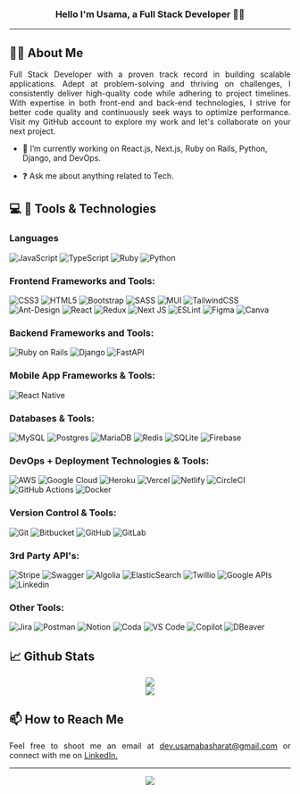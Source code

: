 ### <div align="center">Hello I'm Usama, a Full Stack Developer 👨‍💻</div> 
-----
  
## :technologist: About Me
<div align="justify">
  Full Stack Developer with a proven track record in building scalable applications. Adept at problem-solving and thriving on challenges, I consistently deliver high-quality code while adhering to project timelines. With expertise in both front-end and back-end technologies, I strive for better code quality and continuously seek ways to optimize performance. Visit my GitHub account to explore my work and let's collaborate on your next project.
</div>

- 🔭 I’m currently working on  React.js, Next.js, Ruby on Rails, Python, Django, and DevOps.  
  

- ❓ Ask me about anything related to Tech.


## 💻 :dart: Tools & Technologies 

### Languages

![JavaScript](https://img.shields.io/badge/Javascript-%23323330.svg?style=flat&logo=javascript&logoColor=%23F7DF1E) 
![TypeScript](https://img.shields.io/badge/Typescript-%23007ACC.svg?style=flat&logo=typescript&logoColor=white) 
![Ruby](https://img.shields.io/badge/Ruby-%23CC342D.svg?style=flat&logo=ruby&logoColor=white)
![Python](https://img.shields.io/badge/Python-3670A0?style=flat&logo=python&logoColor=ffdd54) 

### Frontend Frameworks and Tools:

![CSS3](https://img.shields.io/badge/CSS3-%231572B6.svg?style=flat&logo=css3&logoColor=white) 
![HTML5](https://img.shields.io/badge/HTML5-%23E34F26.svg?style=flat&logo=html5&logoColor=white) 
![Bootstrap](https://img.shields.io/badge/Bootstrap-%238511FA.svg?style=flat&logo=bootstrap&logoColor=white) 
![SASS](https://img.shields.io/badge/SASS-hotpink.svg?style=flat&logo=SASS&logoColor=white) 
![MUI](https://img.shields.io/badge/MaterialUI-%230081CB.svg?style=flat&logo=mui&logoColor=white) 
![TailwindCSS](https://img.shields.io/badge/TailwindCSS-%2338B2AC.svg?style=flat&logo=tailwind-css&logoColor=white) 
![Ant-Design](https://img.shields.io/badge/-AntDesign-%230170FE?style=flat&logo=ant-design&logoColor=white) 
![React](https://img.shields.io/badge/React-%2320232a.svg?style=flat&logo=react&logoColor=%2361DAFB) 
![Redux](https://img.shields.io/badge/Redux-%23593d88.svg?style=flat&logo=redux&logoColor=white) 
![Next JS](https://img.shields.io/badge/Next-black?style=flat&logo=next.js&logoColor=white) 
![ESLint](https://img.shields.io/badge/ESLint-4B3263?style=flat&logo=eslint&logoColor=white) 
![Figma](https://img.shields.io/badge/Figma-%23F24E1E.svg?style=flat&logo=figma&logoColor=white) 
![Canva](https://img.shields.io/badge/Canva-%2300C4CC.svg?style=flat&logo=Canva&logoColor=white) 


### Backend Frameworks and Tools:

![Ruby on Rails](https://img.shields.io/badge/Ruby%20on%20Rails-%23CC0000.svg?style=flat&logo=ruby-on-rails&logoColor=white) 
![Django](https://img.shields.io/badge/Django-%23092E20.svg?style=flat&logo=django&logoColor=white) 
![FastAPI](https://img.shields.io/badge/FastAPI-005571?style=flat&logo=fastapi) 

### Mobile App Frameworks & Tools:

![React Native](https://img.shields.io/badge/React_Native-%2320232a.svg?style=flat&logo=react&logoColor=%2361DAFB) 

### Databases & Tools:

![MySQL](https://img.shields.io/badge/MySQL-4479A1.svg?style=flat&logo=mysql&logoColor=white) 
![Postgres](https://img.shields.io/badge/PostgreSQL-%23316192.svg?style=flat&logo=postgresql&logoColor=white) 
![MariaDB](https://img.shields.io/badge/MariaDB-003545?style=flat&logo=mariadb&logoColor=white) 
![Redis](https://img.shields.io/badge/Redis-%23DD0031.svg?style=flat&logo=redis&logoColor=white) 
![SQLite](https://img.shields.io/badge/SQLite-%2307405e.svg?style=flat&logo=sqlite&logoColor=white) 
![Firebase](https://img.shields.io/badge/Firebase-a08021?style=flat&logo=firebase&logoColor=ffcd34) 

### DevOps + Deployment Technologies & Tools:

![AWS](https://img.shields.io/badge/Amazon%20Web%20Services-%23FF9900.svg?style=flat&logo=amazon-aws&logoColor=white) 
![Google Cloud](https://img.shields.io/badge/Google%20Cloud-%234285F4.svg?style=flat&logo=google-cloud&logoColor=white) 
![Heroku](https://img.shields.io/badge/Heroku-%23430098.svg?style=flat&logo=heroku&logoColor=white) 
![Vercel](https://img.shields.io/badge/Vercel-%23000000.svg?style=flat&logo=vercel&logoColor=white) 
![Netlify](https://img.shields.io/badge/Netlify-%23000000.svg?style=flat&logo=netlify&logoColor=#00C7B7) 
![CircleCI](https://img.shields.io/badge/CircleCI-%23161616.svg?style=flat&logo=circleci&logoColor=white) 
![GitHub Actions](https://img.shields.io/badge/GitHub%20Actions-%232671E5.svg?style=flat&logo=githubactions&logoColor=white) 
![Docker](https://img.shields.io/badge/Docker-%230db7ed.svg?style=flat&logo=docker&logoColor=white) 

### Version Control & Tools:

![Git](https://img.shields.io/badge/Git-%23F05033.svg?style=flat&logo=git&logoColor=white) 
![Bitbucket](https://img.shields.io/badge/Bitbucket-%230047B3.svg?style=flat&logo=bitbucket&logoColor=white) 
![GitHub](https://img.shields.io/badge/GitHub-%23121011.svg?style=flat&logo=github&logoColor=white) 
![GitLab](https://img.shields.io/badge/GitLab-%23181717.svg?style=flat&logo=gitlab&logoColor=white) 

### 3rd Party API's:

![Stripe](https://img.shields.io/badge/Stripe-%236772e4.svg?style=flat&logo=stripe&logoColor=white) 
![Swagger](https://img.shields.io/badge/-Swagger-%23Clojure?style=flat&logo=swagger&logoColor=white)
![Algolia](https://img.shields.io/badge/Algolia-%23013DFF.svg?style=flat&logo=algolia&logoColor=white)
![ElasticSearch](https://img.shields.io/badge/Elasticsearch-%2300C0B4.svg?style=flat&logo=elasticsearch&logoColor=white)
![Twillio](https://img.shields.io/badge/Twilio-%23F32F48.svg?style=flat&logo=twilio&logoColor=white)
![Google APIs](https://img.shields.io/badge/Google%20APIs-%234284F3.svg?style=flat&logo=google&logoColor=white) 
![Linkedin](https://img.shields.io/badge/LinkedIn-%230B65C2.svg?style=flat&logo=linkedin&logoColor=white) 

### Other Tools:

![Jira](https://img.shields.io/badge/Jira-%230A0FFF.svg?style=flat&logo=jira&logoColor=white) 
![Postman](https://img.shields.io/badge/Postman-FF6C37?style=flat&logo=postman&logoColor=white) 
![Notion](https://img.shields.io/badge/Notion-%23000000.svg?style=flat&logo=notion&logoColor=white) 
![Coda](https://img.shields.io/badge/Coda-%23EE5A29.svg?style=flat&logo=coda&logoColor=white) 
![VS Code](https://img.shields.io/badge/VS_Code-%230079CC.svg?style=flat&logo=vscode&logoColor=white)
![Copilot](https://img.shields.io/badge/Copilot-%232A2442.svg?style=flat&logo=copilot&logoColor=white)
![DBeaver](https://img.shields.io/badge/DBeaver-%23A18570.svg?style=flat&logo=dbeaver&logoColor=white)

  
## 📈 Github Stats
<div align="center">
    <a href="https://git.io/streak-stats"><img src="https://streak-stats.demolab.com?user=usamabasharat"/></a></br>
    <a href=""><img src="https://github-readme-stats.vercel.app/api/top-langs/?username=usamabasharat&theme=default&hide_border=false&include_all_commits=true&count_private=true&layout=compact"/></a>
</div>

## 📫 How to Reach Me
<div align="justify">
  Feel free to shoot me an email at <a href="mailto:dev.usamabasharat@gmail.com">dev.usamabasharat@gmail.com</a> or connect with me on <a href="https://www.linkedin.com/in/dev-usama/">LinkedIn.</a>
</div>

---

<div align="center">
    <a href="https://visitcount.itsvg.in"><img src="https://visitcount.itsvg.in/api?id=usamabasharat&icon=0&color=0"/></a></br>
</div>
